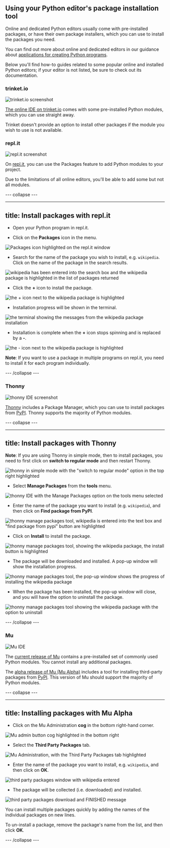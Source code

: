## Using your Python editor's package installation tool

Online and dedicated Python editors usually come with pre-installed packages, or have their own package installers, which you can use to install the packages you need.

You can find out more about online and dedicated editors in our guidance about [applications for creating Python programs](https://projects.raspberrypi.org/en/projects/python-install-options).

Below you'll find how-to guides related to some popular online and installed Python editors; if your editor is not listed, be sure to check out its documentation.

### trinket.io

![trinket.io screenshot](images/trinket.png)

[The online IDE on trinket.io](https://trinket.io/docs/python) comes with some pre-installed Python modules, which you can use straight away. 

Trinket doesn't provide an option to install other packages if the module you wish to use is not available.

### repl.it

![repl.it screenshot](images/replit.png)

On [repl.it](https://repl.it), you can use the Packages feature to add Python modules to your project.

Due to the limitations of all online editors, you'll be able to add some but not all modules.

--- collapse ---

---
title: Install packages with repl.it
---

+ Open your Python program in repl.it.

+ Click on the **Packages** icon in the menu.

![Packages icon highlighted on the repl.it window](images/replit_step1.png)

+ Search for the name of the package you wish to install, e.g. `wikipedia`. Click on the name of the package in the search results.

![wikipedia has been entered into the search box and the wikipedia package is highlighted in the list of packages returned](images/replit_step2.png)

+ Click the **+** icon to install the package.

![the + icon next to the wikipedia package is highlighted](images/replit_step3.png)

+ Installation progress will be shown in the terminal.

![the terminal showing the messages from the wikipedia package installation](images/replit_step4.png)

+ Installation is complete when the **+** icon stops spinning and is replaced by a **-**.

![the - icon next to the wikipedia package is highlighted](images/replit_step5.png)

**Note**: If you want to use a package in multiple programs on repl.it, you need to install it for each program individually.

--- /collapse ---

### Thonny

![thonny IDE screenshot](images/thonny.png)

[Thonny](https://thonny.org) includes a Package Manager, which you can use to install packages from [PyPI](https://pypi.org). Thonny supports the majority of Python modules. 

--- collapse ---

---
title: Install packages with Thonny
---

**Note**: If you are using Thonny in simple mode, then to install packages, you need to first click on **switch to regular mode** and then restart Thonny. 

![thonny in simple mode with the "switch to regular mode" option in the top right highlighted](images/thonny_simple_mode.png)

+ Select **Manage Packages** from the **tools** menu.

![thonny IDE with the Manage Packages option on the tools menu selected](images/thonny_step1.png)

+ Enter the name of the package you want to install (e.g. `wikipedia`), and then click on **Find package from PyPI**.

![thonny manage packages tool, wikipedia is entered into the text box and "find package from pypi" button are highlighted](images/thonny_step2.png)

+ Click on **Install** to install the package.

![thonny manage packages tool, showing the wikipedia package, the install button is highlighted](images/thonny_step3.png)

+ The package will be downloaded and installed. A pop-up window will show the installation progress.
 
![thonny manage packages tool, the pop-up window shows the progress of installing the wikipedia package](images/thonny_step4.png)

+ When the package has been installed, the pop-up window will close, and you will have the option to uninstall the package.

![thonny manage packages tool showing the wikipedia package with the option to uninstall](images/thonny_step5.png)

--- /collapse ---

### Mu

![Mu IDE](images/mu.png)

The [current release of Mu](https://codewith.mu) contains a pre-installed set of commonly used Python modules. You cannot install any additional packages. 

The [alpha release of Mu (Mu Alpha)](https://codewith.mu/en/download) includes a tool for installing third-party packages from [PyPI](https://pypi.org). This version of Mu should support the majority of Python modules. 

--- collapse ---

---
title: Installing packages with Mu Alpha
---

+ Click on the Mu Administration **cog** in the bottom right-hand corner.

![Mu admin button cog highlighted in the bottom right](images/mu_step1.png)

+ Select the **Third Party Packages** tab.

![Mu Administration, with the Third Party Packages tab highlighted](images/mu_step2.png)

+ Enter the name of the package you want to install, e.g. `wikipedia`, and then click on **OK**.

![third party packages window with wikipedia entered](images/mu_step3.png)

+ The package will be collected (i.e. downloaded) and installed.  

![third party packages download and FINISHED message](images/mu_step5.png)

You can install multiple packages quickly by adding the names of the individual packages on new lines.

To un-install a package, remove the package's name from the list, and then click **OK**.

--- /collapse ---
